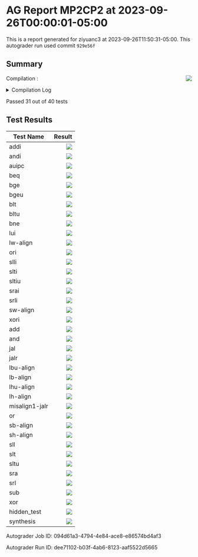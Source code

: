 # AG Report MP2CP2 at 2023-09-26T00:00:01-05:00
This is a report generated for ziyuanc3 at 2023-09-26T11:50:31-05:00. This autograder run used commit ``929e56f``
## Summary 
Compilation : <img align="right" src="https://upload.wikimedia.org/wikipedia/commons/thumb/0/03/Green_check.svg/13px-Green_check.svg.png"> 
<details><summary>Compilation Log</summary> 

 ``` 
 mkdir -p sim
cd sim && vcs /grade_job/student_dut/pkg/rv32i_mux_types.sv /grade_job/student_dut/pkg/rv32i_types.sv /grade_job/student_dut/hdl/cmp.sv /grade_job/student_dut/hdl/control.sv /grade_job/student_dut/hdl/alu.sv /grade_job/student_dut/hdl/datapath.sv /grade_job/student_dut/hdl/register.sv /grade_job/student_dut/hdl/mp2.sv /grade_job/student_dut/hdl/regfile.sv /grade_job/student_dut/hdl/ir.sv /grade_job/student_dut/hvl/top.sv /grade_job/student_dut/hvl/memory.sv /grade_job/student_dut/hvl/tb_itf.sv /grade_job/student_dut/hvl/source_tb.sv /grade_job/student_dut/hvl/rvfimon.v -full64 -lca -sverilog +lint=all,noNS -timescale=1ns/1ns -debug_acc+all -kdb -fsdb -top mp2_tb -msg_config=../warn.config -l compile.log -licqueue

Warning-[LNX_OS_VERUN] Unsupported Linux version
  Linux version 'AlmaLinux release 8.7 (Stone Smilodon)' is not supported on 
  'x86_64' officially, assuming linux compatibility by default. Set 
  VCS_ARCH_OVERRIDE to linux or suse32 to override.
  Please refer to release notes for information on supported platforms.


Warning-[LINX_KRNL] Unsupported Linux kernel
  Linux kernel '4.15.0-213-generic' is not supported.
  Supported versions are 2.4* or 2.6*.

                         Chronologic VCS (TM)
      Version R-2020.12-SP1-1_Full64 -- Tue Sep 26 11:49:33 2023

                    Copyright (c) 1991 - 2021 Synopsys, Inc.
   This software and the associated documentation are proprietary to Synopsys,
 Inc. This software may only be used in accordance with the terms and conditions
 of a written license agreement with Synopsys, Inc. All other use, reproduction,
            or distribution of this software is strictly prohibited.


Warning-[LCA_FEATURES_ENABLED] Usage warning
  LCA features enabled by '-lca' argument on the command line.  For more 
  information regarding list of LCA features please refer to Chapter "LCA 
  features" in the VCS Release Notes

Parsing design file '/grade_job/student_dut/pkg/rv32i_mux_types.sv'
Parsing design file '/grade_job/student_dut/pkg/rv32i_types.sv'
Parsing design file '/grade_job/student_dut/hdl/cmp.sv'
Parsing design file '/grade_job/student_dut/hdl/control.sv'
Parsing design file '/grade_job/student_dut/hdl/alu.sv'
Parsing design file '/grade_job/student_dut/hdl/datapath.sv'
Parsing design file '/grade_job/student_dut/hdl/register.sv'
Parsing design file '/grade_job/student_dut/hdl/mp2.sv'
Parsing design file '/grade_job/student_dut/hdl/regfile.sv'
Parsing design file '/grade_job/student_dut/hdl/ir.sv'
Parsing design file '/grade_job/student_dut/hvl/top.sv'
Parsing design file '/grade_job/student_dut/hvl/memory.sv'
Parsing design file '/grade_job/student_dut/hvl/tb_itf.sv'
Parsing design file '/grade_job/student_dut/hvl/source_tb.sv'
Parsing design file '/grade_job/student_dut/hvl/rvfimon.v'
Top Level Modules:
       mp2_tb
TimeScale is 1 ns / 1 ns

Lint-[WMIA-L] Width mismatch in assignment
/grade_job/student_dut/hdl/cmp.sv, 19
  Width mismatch between LHS and RHS is found in assignment:
  The following 32-bit wide expression is assigned to a 1-bit LHS target:
  Source info: f = 0;
  Expression: f

Notice: Ports coerced to inout, use -notice for details
Starting vcs inline pass...

22 modules and 0 UDP read.
recompiling package pcmux
recompiling package marmux
recompiling package cmpmux
recompiling package alumux
recompiling package regfilemux
recompiling package rv32i_types
recompiling module mp2
recompiling module mp2_tb
recompiling module tb_itf
recompiling module riscv_formal_monitor_rv32i
recompiling module riscv_formal_monitor_rv32i_insn_slt
recompiling module riscv_formal_monitor_rv32i_insn_slti
recompiling module riscv_formal_monitor_rv32i_insn_sltiu
recompiling module riscv_formal_monitor_rv32i_insn_sltu
recompiling module riscv_formal_monitor_rv32i_insn_sra
recompiling module riscv_formal_monitor_rv32i_insn_srai
recompiling module riscv_formal_monitor_rv32i_insn_srl
recompiling module riscv_formal_monitor_rv32i_insn_srli
recompiling module riscv_formal_monitor_rv32i_insn_sub
recompiling module riscv_formal_monitor_rv32i_insn_sw
recompiling module riscv_formal_monitor_rv32i_insn_xor
recompiling module riscv_formal_monitor_rv32i_insn_xori
All of 22 modules done
make[1]: Entering directory '/grade_job/student_dut/sim/csrc'
make[1]: Leaving directory '/grade_job/student_dut/sim/csrc'
/software/Synopsys-2021_x86_64/vcs-mx/O-2018.09-SP2-3/bin/vcs: line 31361: 30348 Segmentation fault      (core dumped) ${TOOL_HOME}/bin/cfs_ident_exec -f ${XML_INPUT_EXE} -o "${fsearchDir}/idents_tapi.xml" -o_SrcFile "${dirSrcFiles}/src_files_c" ${all_dyn_libs} > tapi_xml_writer.log
make[1]: Entering directory '/grade_job/student_dut/sim/csrc'
rm -f _cuarc*.so _csrc*.so pre_vcsobj_*.so share_vcsobj_*.so
if [ -x ../simv ]; then chmod a-x ../simv; fi
g++  -o ../simv      -rdynamic  -Wl,-rpath='$ORIGIN'/simv.daidir -Wl,-rpath=./simv.daidir -Wl,-rpath=/software/Synopsys-2021_x86_64/vcs/R-2020.12-SP1-1/linux64/lib -L/software/Synopsys-2021_x86_64/vcs/R-2020.12-SP1-1/linux64/lib  -Wl,-rpath-link=./   objs/amcQw_d.o   _30192_archive_1.so  SIM_l.o       rmapats_mop.o rmapats.o rmar.o rmar_nd.o  rmar_llvm_0_1.o rmar_llvm_0_0.o           -lvirsim -lerrorinf -lsnpsmalloc -lvfs    -lvcsnew -lsimprofile -luclinative /software/Synopsys-2021_x86_64/vcs/R-2020.12-SP1-1/linux64/lib/vcs_tls.o   -Wl,-whole-archive  -lvcsucli    -Wl,-no-whole-archive        _vcs_pli_stub_.o   /software/Synopsys-2021_x86_64/vcs/R-2020.12-SP1-1/linux64/lib/vcs_save_restore_new.o /software/Synopsys-2021_x86_64/verdi/R-2020.12-SP1-1/share/PLI/VCS/LINUX64/pli.a -ldl  -lc -lm -lpthread -ldl 
../simv up to date
make[1]: Leaving directory '/grade_job/student_dut/sim/csrc'
CPU time: 1.413 seconds to compile + .448 seconds to elab + .310 seconds to link
Verdi KDB elaboration done and the database successfully generated: 0 error(s), 0 warning(s)
 
 ``` 

 </details> 

Passed 31 out of 40 tests
## Test Results 
| Test Name | Result | 
| --- | --- | 
addi|<img align="right" src="https://upload.wikimedia.org/wikipedia/commons/thumb/0/03/Green_check.svg/13px-Green_check.svg.png">
andi|<img align="right" src="https://upload.wikimedia.org/wikipedia/commons/thumb/0/03/Green_check.svg/13px-Green_check.svg.png">
auipc|<img align="right" src="https://upload.wikimedia.org/wikipedia/commons/thumb/0/03/Green_check.svg/13px-Green_check.svg.png">
beq|<img align="right" src="https://upload.wikimedia.org/wikipedia/commons/thumb/0/03/Green_check.svg/13px-Green_check.svg.png">
bge|<img align="right" src="https://upload.wikimedia.org/wikipedia/commons/thumb/0/03/Green_check.svg/13px-Green_check.svg.png">
bgeu|<img align="right" src="https://upload.wikimedia.org/wikipedia/commons/thumb/0/03/Green_check.svg/13px-Green_check.svg.png">
blt|<img align="right" src="https://upload.wikimedia.org/wikipedia/commons/thumb/0/03/Green_check.svg/13px-Green_check.svg.png">
bltu|<img align="right" src="https://upload.wikimedia.org/wikipedia/commons/thumb/0/03/Green_check.svg/13px-Green_check.svg.png">
bne|<img align="right" src="https://upload.wikimedia.org/wikipedia/commons/thumb/0/03/Green_check.svg/13px-Green_check.svg.png">
lui|<img align="right" src="https://upload.wikimedia.org/wikipedia/commons/thumb/0/03/Green_check.svg/13px-Green_check.svg.png">
lw-align|<img align="right" src="https://upload.wikimedia.org/wikipedia/commons/thumb/0/03/Green_check.svg/13px-Green_check.svg.png">
ori|<img align="right" src="https://upload.wikimedia.org/wikipedia/commons/thumb/0/03/Green_check.svg/13px-Green_check.svg.png">
slli|<img align="right" src="https://upload.wikimedia.org/wikipedia/commons/thumb/0/03/Green_check.svg/13px-Green_check.svg.png">
slti|<img align="right" src="https://upload.wikimedia.org/wikipedia/commons/thumb/0/03/Green_check.svg/13px-Green_check.svg.png">
sltiu|<img align="right" src="https://upload.wikimedia.org/wikipedia/commons/thumb/0/03/Green_check.svg/13px-Green_check.svg.png">
srai|<img align="right" src="https://upload.wikimedia.org/wikipedia/commons/thumb/0/03/Green_check.svg/13px-Green_check.svg.png">
srli|<img align="right" src="https://upload.wikimedia.org/wikipedia/commons/thumb/0/03/Green_check.svg/13px-Green_check.svg.png">
sw-align|<img align="right" src="https://upload.wikimedia.org/wikipedia/commons/thumb/0/03/Green_check.svg/13px-Green_check.svg.png">
xori|<img align="right" src="https://upload.wikimedia.org/wikipedia/commons/thumb/0/03/Green_check.svg/13px-Green_check.svg.png">
add|<img align="right" src="https://upload.wikimedia.org/wikipedia/commons/thumb/0/03/Green_check.svg/13px-Green_check.svg.png">
and|<img align="right" src="https://upload.wikimedia.org/wikipedia/commons/thumb/0/03/Green_check.svg/13px-Green_check.svg.png">
jal|<img align="right" src="https://upload.wikimedia.org/wikipedia/commons/thumb/0/03/Green_check.svg/13px-Green_check.svg.png">
jalr|<img align="right" src="https://upload.wikimedia.org/wikipedia/en/thumb/b/ba/Red_x.svg/13px-Red_x.svg.png">|
lbu-align|<img align="right" src="https://upload.wikimedia.org/wikipedia/en/thumb/b/ba/Red_x.svg/13px-Red_x.svg.png">|
lb-align|<img align="right" src="https://upload.wikimedia.org/wikipedia/en/thumb/b/ba/Red_x.svg/13px-Red_x.svg.png">|
lhu-align|<img align="right" src="https://upload.wikimedia.org/wikipedia/en/thumb/b/ba/Red_x.svg/13px-Red_x.svg.png">|
lh-align|<img align="right" src="https://upload.wikimedia.org/wikipedia/en/thumb/b/ba/Red_x.svg/13px-Red_x.svg.png">|
misalign1-jalr|<img align="right" src="https://upload.wikimedia.org/wikipedia/en/thumb/b/ba/Red_x.svg/13px-Red_x.svg.png">|
or|<img align="right" src="https://upload.wikimedia.org/wikipedia/commons/thumb/0/03/Green_check.svg/13px-Green_check.svg.png">
sb-align|<img align="right" src="https://upload.wikimedia.org/wikipedia/en/thumb/b/ba/Red_x.svg/13px-Red_x.svg.png">|
sh-align|<img align="right" src="https://upload.wikimedia.org/wikipedia/en/thumb/b/ba/Red_x.svg/13px-Red_x.svg.png">|
sll|<img align="right" src="https://upload.wikimedia.org/wikipedia/commons/thumb/0/03/Green_check.svg/13px-Green_check.svg.png">
slt|<img align="right" src="https://upload.wikimedia.org/wikipedia/commons/thumb/0/03/Green_check.svg/13px-Green_check.svg.png">
sltu|<img align="right" src="https://upload.wikimedia.org/wikipedia/commons/thumb/0/03/Green_check.svg/13px-Green_check.svg.png">
sra|<img align="right" src="https://upload.wikimedia.org/wikipedia/commons/thumb/0/03/Green_check.svg/13px-Green_check.svg.png">
srl|<img align="right" src="https://upload.wikimedia.org/wikipedia/commons/thumb/0/03/Green_check.svg/13px-Green_check.svg.png">
sub|<img align="right" src="https://upload.wikimedia.org/wikipedia/commons/thumb/0/03/Green_check.svg/13px-Green_check.svg.png">
xor|<img align="right" src="https://upload.wikimedia.org/wikipedia/commons/thumb/0/03/Green_check.svg/13px-Green_check.svg.png">
|hidden_test|<img align="right" src="https://upload.wikimedia.org/wikipedia/en/thumb/b/ba/Red_x.svg/13px-Red_x.svg.png">|
synthesis|<img align="right" src="https://upload.wikimedia.org/wikipedia/commons/thumb/0/03/Green_check.svg/13px-Green_check.svg.png">

Autograder Job ID: 094d61a3-4794-4e84-ace8-e86574bd4af3

Autograder Run ID: dee71102-b03f-4ab6-8123-aaf5522d5665
